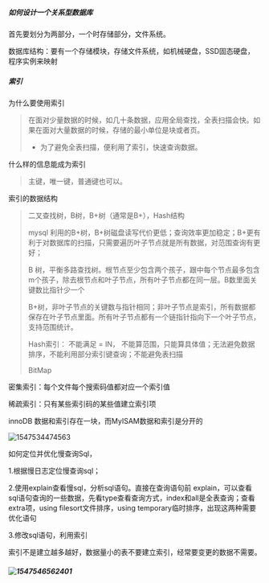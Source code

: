 ##### 如何设计一个关系型数据库

首先要划分为两部分，一个时存储部分，文件系统。

数据库结构：要有一个存储模块，存储文件系统，如机械硬盘，SSD固态硬盘，程序实例来映射

##### 索引

为什么要使用索引

>在面对少量数据的时候，如几十条数据，应用全局查找，全表扫描会快。如果在面对大量数据的时候，存储的最小单位是块或者页。
>
>- 为了避免全表扫描，便利用了索引，快速查询数据。 
>
>

什么样的信息能成为索引

> 主键，唯一键，普通键也可以。

索引的数据结构

> 二叉查找树，B树，B+树（通常是B+），Hash结构
>
> mysql 利用的B+树，B+树磁盘读写代价更低；查询效率更加稳定；B+更有利于对数据库的扫描，只需要遍历叶子节点就是所有数据，对范围查询有更好；
>
> B 树，平衡多路查找树。根节点至少包含两个孩子，跟中每个节点最多包含m个孩子，除去根节点和叶子节点，所有叶子节点都在同一层。B数里面关键数比指针少一个
>
> B+树，非叶子节点的关键数与指针相同；非叶子节点是索引，所有数据都保存在叶子节点里面。所有叶子节点都有一个链指针指向下一个叶子节点，支持范围统计。
>
> Hash索引： 不能满足 = IN， 不能算范围，只能算具体值；无法避免数据排序，不能利用部分索引键查询；不能避免表扫描
>
> BitMap

密集索引：每个文件每个搜索码值都对应一个索引值

稀疏索引：只有某些索引码的某些值建立索引项

innoDB 数据和索引存在一块，而MyISAM数据和索引是分开的

![1547534474563](C:\Users\xuanyupan\AppData\Roaming\Typora\typora-user-images\1547534474563.png)

如何定位并优化慢查询Sql，

1.根据慢日志定位慢查询sql；

2.使用explain查看慢sql，分析sql语句。直接在查询语句前 explain，可以查看sql语句查询的一些数据，先看type查看查询方式，index和all是全表查询；查看extra项，using filesort文件排序，using temporary临时排序，出现这两种需要优化语句

3.修改sql语句，利用索引

索引不是建立越多越好，数据量小的表不要建立索引，经常要变更的数据不需要。



##### ![1547546562401](C:\Users\xuanyupan\AppData\Roaming\Typora\typora-user-images\1547546562401.png)



